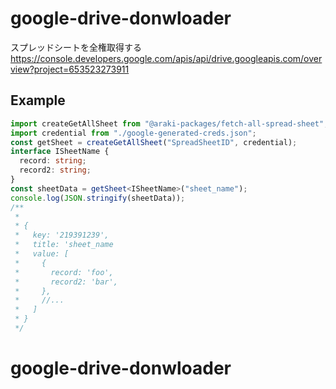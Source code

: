 # google-drive-donwloader

スプレッドシートを全権取得する
https://console.developers.google.com/apis/api/drive.googleapis.com/overview?project=653523273911

## Example

```typescript
import createGetAllSheet from "@araki-packages/fetch-all-spread-sheet";
import credential from "./google-generated-creds.json";
const getSheet = createGetAllSheet("SpreadSheetID", credential);
interface ISheetName {
  record: string;
  record2: string;
}
const sheetData = getSheet<ISheetName>("sheet_name");
console.log(JSON.stringify(sheetData));
/**
 *
 * {
 *   key: '219391239',
 *   title: 'sheet_name
 *   value: [
 *     {
 *       record: 'foo',
 *       record2: 'bar',
 *     },
 *     //...
 *   ]
 * }
 */
```
# google-drive-donwloader
